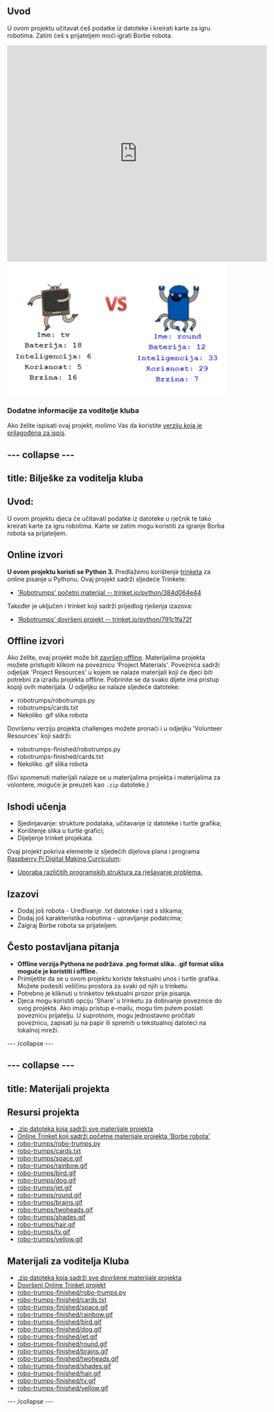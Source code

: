 ## Uvod

U ovom projektu učitavat ćeš podatke iz datoteke i kreirati karte za igru robotima. Zatim ćeš s prijateljem moći igrati Borbe robota.

<div class="trinket">
  <iframe src="https://trinket.io/embed/python/791c1fa72f?outputOnly=true&start=result" width="600" height="500" frameborder="0" marginwidth="0" marginheight="0" allowfullscreen>
  </iframe>
  <img src="images/robotrumps-finished.png">
</div>

### Dodatne informacije za voditelje kluba

Ako želite ispisati ovaj projekt, molimo Vas da koristite [verziju koja je prilagođena za ispis](https://projects.raspberrypi.org/hr-HR/projects/robo-trumps/print).

--- collapse ---
---
title: Bilješke za voditelja kluba
---

## Uvod:

U ovom projektu djeca će učitavati podatke iz datoteke u rječnik te tako kreirati karte za igru robotima. Karte se zatim mogu koristiti za igranje Borba robota sa prijateljem.

## Online izvori

**U ovom projektu koristi se Python 3.** Predlažemo korištenje [trinketa](https://trinket.io/) za online pisanje u Pythonu. Ovaj projekt sadrži sljedeće Trinkete:

* ['Robotrumps' početni materijal -- trinket.io/python/384d064e44](http://trinket.io/python/384d064e44)

Također je uključen i trinket koji sadrži prijedlog rješenja izazova:

* [‘Robotrumps’ dovršeni projekt -- trinket.io/python/791c1fa72f](https://trinket.io/python/791c1fa72f)

## Offline izvori

Ako želite, ovaj projekt može bit [završen offline](https://www.codeclubprojects.org/en-GB/resources/python-working-offline/). Materijalima projekta možete pristupiti klikom na poveznicu 'Project Materials'. Poveznica sadrži odjeljak 'Project Resources' u kojem se nalaze materijali koji će djeci biti potrebni za izradu projekta offline. Pobrinite se da svako dijete ima pristup kopiji ovih materijala. U odjeljku se nalaze sljedeće datoteke:

* robotrumps/robotrumps.py
* robotrumps/cards.txt
* Nekoliko .gif slika robota

Dovršenu verziju projekta challenges možete pronaći i u odjeljku 'Volunteer Resources' koji sadrži:

* robotrumps-finished/robotrumps.py
* robotrumps-finished/cards.txt
* Nekoliko .gif slika robota

(Svi spomenuti materijali nalaze se u materijalima projekta i materijalima za volontere, moguće je preuzeti kao `.zip` datoteke.)

## Ishodi učenja

* Sjedinjavanje: strukture podataka, učitavanje iz datoteke i turtle grafika;
* Korištenje slika u turtle grafici;
* Dijeljenje trinket projekata.

Ovaj projekt pokriva elemente iz sljedećih dijelova plana i programa [Raspberry Pi Digital Making Curriculum](http://rpf.io/curriculum):

* [Uporaba različitih programskih struktura za rješavanje problema.](https://www.raspberrypi.org/curriculum/programming/builder)

## Izazovi

* Dodaj još robota - Uređivanje .txt datoteke i rad s slikama;
* Dodaj još karakteristika robotima - upravljanje podatcima;
* Zaigraj Borbe robota sa prijateljem.

## Često postavljana pitanja

* **Offline verzija Pythona ne podržava .png format slika. .gif format slika moguće je koristiti i offline.**
* Primijetite da se u ovom projektu koriste tekstualni unos i turtle grafika. Možete podesiti veličinu prostora za svaki od njih u trinketu.
* Potrebno je kliknuti u trinketov tekstualni prozor prije pisanja.
* Djeca mogu koristiti opciju 'Share' u trinketu za dobivanje poveznice do svog projekta. Ako imaju pristup e-mailu, mogu tim putem poslati poveznicu prijatelju. U suprotnom, mogu jednostavno pročitati poveznicu, zapisati ju na papir ili spremiti u tekstualnoj datoteci na lokalnoj mreži.

--- /collapse ---

--- collapse ---
---
title: Materijali projekta
---

## Resursi projekta

* [.zip datoteka koja sadrži sve materijale projekta](resources/robo-trumps-project-resources.zip)
* [Online Trinket koji sadrži početne materijale projekta 'Borbe robota'](http://trinket.io/python/384d064e44)
* [robo-trumps/robo-trumps.py](resources/robo-trumps-robo-trumps.py)
* [robo-trumps/cards.txt](resources/robo-trumps-cards.txt)
* [robo-trumps/space.gif](resources/robo-trumps-space.gif)
* [robo-trumps/rainbow.gif](resources/robo-trumps-rainbow.gif)
* [robo-trumps/bird.gif](resources/robo-trumps-bird.gif)
* [robo-trumps/dog.gif](resources/robo-trumps-dog.gif)
* [robo-trumps/jet.gif](resources/robo-trumps-jet.gif)
* [robo-trumps/round.gif](resources/robo-trumps-round.gif)
* [robo-trumps/brains.gif](resources/robo-trumps-brains.gif)
* [robo-trumps/twoheads.gif](resources/robo-trumps-twoheads.gif)
* [robo-trumps/shades.gif](resources/robo-trumps-shades.gif)
* [robo-trumps/hair.gif](resources/robo-trumps-hair.gif)
* [robo-trumps/tv.gif](resources/robo-trumps-tv.gif)
* [robo-trumps/yellow.gif](resources/robo-trumps-yellow.gif)

## Materijali za voditelja Kluba

* [.zip datoteka koja sadrži sve dovršene materijale projekta](resources/robotrumps-volunteer-resources.zip)
* [Dovršeni Online Trinket projekt](https://trinket.io/python/791c1fa72f)
* [robo-trumps-finished/robo-trumps.py](resources/robo-trumps-finished-robo-trumps.py)
* [robo-trumps-finished/cards.txt](resources/robo-trumps-finished-cards.txt)
* [robo-trumps-finished/space.gif](resources/robo-trumps-finished-space.gif)
* [robo-trumps-finished/rainbow.gif](resources/robo-trumps-finished-rainbow.gif)
* [robo-trumps-finished/bird.gif](resources/robo-trumps-finished-bird.gif)
* [robo-trumps-finished/dog.gif](resources/robo-trumps-finished-dog.gif)
* [robo-trumps-finished/jet.gif](resources/robo-trumps-finished-jet.gif)
* [robo-trumps-finished/round.gif](resources/robo-trumps-finished-round.gif)
* [robo-trumps-finished/brains.gif](resources/robo-trumps-finished-brains.gif)
* [robo-trumps-finished/twoheads.gif](resources/robo-trumps-finished-twoheads.gif)
* [robo-trumps-finished/shades.gif](resources/robo-trumps-finished-shades.gif)
* [robo-trumps-finished/hair.gif](resources/robo-trumps-finished-hair.gif)
* [robo-trumps-finished/tv.gif](resources/robo-trumps-finished-tv.gif)
* [robo-trumps-finished/yellow.gif](resources/robo-trumps-finished-yellow.gif)

--- /collapse ---